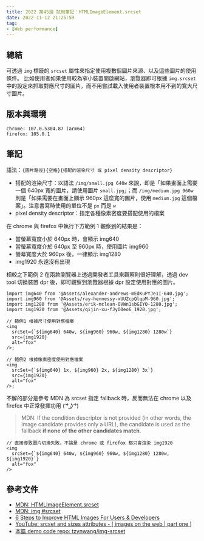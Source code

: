 ```yaml
---
title: 2022 第45週 試用筆記：HTMLImageElement.srcset
date: 2022-11-12 21:25:59
tag:
- [Web performance]
---
```


## 總結

可透過 `img` 標籤的 `srcset` 屬性來指定使用複數個圖片來源、以及這些圖片的使用條件。
比如使用者如果使用較為窄小裝置開啟網站，瀏覽器即可根據 `img.srcset` 中的設定來抓取對應尺寸的圖片，而不用嘗試載入使用者裝置根本用不到的寬大尺寸圖片。

## 版本與環境

```
chrome: 107.0.5304.87 (arm64)
firefox: 105.0.1
```

## 筆記

語法：`{圖片路徑}{空格}{搭配的渲染尺寸 或 pixel density descriptor}`

- 搭配的渲染尺寸：以語法 `/img/small.jpg 640w` 來說，即是「如果畫面上需要一個 640px 寬的圖片，請使用圖片 `small.jpg`」；而 `/img/medium.jpg 960w` 則是「如果需要在畫面上顯示 960px 這麼寬的圖片，使用 `medium.jpg` 這個檔案」。注意書寫時使用的單位不是 `px` 而是 `w`
- pixel density descriptor：指定各種像素密度要搭配使用的檔案

在 chrome 與 firefox 中執行下方範例 1 觀察到的結果是：

- 當螢幕寬度小於 640px 時，會顯示 img640
- 當螢幕寬度介於 640px 至 960px 時，使用圖片 img960
- 螢幕寬度大於 960px 後，一律顯示 img1280
- img1920 永遠沒有出現

相較之下範例 2 在兩款瀏覽器上透過開發者工具來觀察則很好理解，透過 dev tool 切換裝置 dpr 後，即可觀察到瀏覽器根據 dpr 設定使用對應的圖片。

```tsx
import img640 from '@Assets/alexander-andrews-mEdKuPYJe1I-640.jpg';
import img960 from '@Assets/ray-hennessy-xUUZcpQlqpM-960.jpg';
import img1280 from '@Assets/erik-mclean-OVWn1sbGIYQ-1280.jpg';
import img1920 from '@Assets/qijin-xu-fJyO0eo6_1920.jpg';

// 範例1 根據尺寸使用對應檔案
<img
  srcSet={`${img640} 640w, ${img960} 960w, ${img1280} 1280w`}
  src={img1920}
  alt="fox"
/>;

// 範例2 根據像素密度使用對應檔案
<img
  srcSet={`${img640} 1x, ${img960} 2x, ${img1280} 3x`}
  src={img1920}
  alt="fox"
/>;
```

不解的部分是參考 MDN 為 srcset 指定 fallback 時，反而無法在 chrome 以及 firefox 中正常發揮功用 ( ͡° ͜ʖ ͡°)

> MDN: If the condition descriptor is not provided (in other words, the image candidate provides only a URL), the candidate is used as the fallback **if none of the other candidates match**.

```tsx
// 直接導致圖片切換失敗，不論是 chrome 或 firefox 都只會渲染 img1920
<img
  srcSet={`${img640} 640w, ${img960} 960w, ${img1280} 1280w, ${img1920}`}
  alt="fox"
/>
```

## 參考文件

- [MDN: HTMLImageElement.srcset](https://developer.mozilla.org/en-US/docs/Web/API/HTMLImageElement/srcset)
- [MDN: img #srcset](https://developer.mozilla.org/en-US/docs/Web/HTML/Element/img#attr-srcset)
- [6 Steps to Improve HTML Images For Users & Developers](https://austingil.com/better-html-images/)
- [YouTube: srcset and sizes attributes - [ images on the web | part one ]](https://youtu.be/2QYpkrX2N48)
- [本篇 demo code repo: tzynwang/img-srcset](https://github.com/tzynwang/img-srcset)
